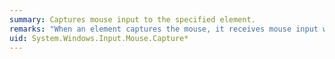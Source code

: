 ```yaml
---
summary: Captures mouse input to the specified element.
remarks: "When an element captures the mouse, it receives mouse input whether or not the cursor is within its borders.  \n  \n If a <xref:System.Windows.Input.CaptureMode> is not specified, the default <xref:System.Windows.Input.CaptureMode> is <xref:System.Windows.Input.CaptureMode.Element>.  \n  \n To release mouse capture, call <xref:System.Windows.Input.Mouse.Capture%2A> passing `null` as the element to capture.  \n  \n If the mouse is captured when a <xref:System.Windows.Input.Mouse.MouseDown> or <xref:System.Windows.Input.Mouse.MouseUp> event is raised and the input is not going to the element underneath the mouse, <xref:System.Windows.Input.Mouse.PreviewMouseDownOutsideCapturedElement> and <xref:System.Windows.Input.Mouse.PreviewMouseUpOutsideCapturedElement> are raised first.  This enables the captured element a chance to release capture before the <xref:System.Windows.Input.Mouse.MouseDown> and <xref:System.Windows.Input.Mouse.MouseUp> events are routed."
uid: System.Windows.Input.Mouse.Capture*
---
```

